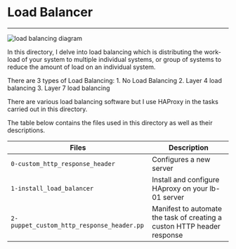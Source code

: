 # Load Balancer

-----------

![load balancing diagram](https://imgs.search.brave.com/gyexaY93GkF4s9AhxkiNZztRJ6xve-Lad2VZyZkwX8w/rs:fit:891:225:1/g:ce/aHR0cHM6Ly90c2Uz/Lm1tLmJpbmcubmV0/L3RoP2lkPU9JUC5j/a2NRSWZJQ0RlZmxy/MlNXU29BU1R3SGFE/OCZwaWQ9QXBp)

In this directory, I delve into load balancing which is distributing the work-load of your system to multiple individual systems, or group of systems to reduce the amount of load on an individual system.

There are 3 types of Load Balancing:
		1. No Load Balancing
		2. Layer 4 load balancing
		3. Layer 7 load balancing

There are various load balancing software but I use HAProxy in the tasks carried out in this directory.

The table below contains the files used in this directory as well as their descriptions.

| **Files** | **Description** |
| -------- | ---------- |
| `0-custom_http_response_header` | Configures a new server |
| `1-install_load_balancer` | Install and configure HAproxy on your lb-01 server |
| `2-puppet_custom_http_response_header.pp` | Manifest to automate the task of creating a custon HTTP header response |
